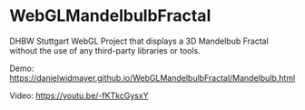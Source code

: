 # WebGLMandelbulbFractal
DHBW Stuttgart WebGL Project that displays a 3D Mandelbub Fractal without the use of any third-party libraries or tools.

Demo: https://danielwidmayer.github.io/WebGLMandelbulbFractal/Mandelbulb.html

Video: https://youtu.be/-fKTkcGysxY
